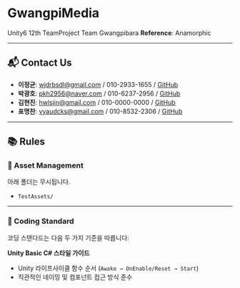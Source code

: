 # GwangpiMedia
Unity6 12th TeamProject Team Gwangpibara
**Reference**: Anamorphic

---

## 📬 Contact Us
- **이정균**: wjdrbsdl@gmail.com / 010-2933-1655 / [GitHub](https://github.com/wjdrbsdl)
- **박광호**: pkh2956@naver.com / 010-6237-2956 / [GitHub](https://github.com/doncici77)
- **김현진**: hwlsjin@gmail.com / 010-0000-0000 / [GitHub](https://github.com/hyunjin0915)
- **표명찬**: vyaudcks@gmail.com / 010-8532-2306 / [GitHub](https://github.com/PyoMyeongchan)

---

## 📚 Rules

### 📁 Asset Management
아래 폴더는 무시됩니다.

- `TestAssets/`  

---

### 🧾 Coding Standard
코딩 스탠다드는 다음 두 가지 기준을 따릅니다:

 **Unity Basic C# 스타일 가이드**  
   - Unity 라이프사이클 함수 순서 (`Awake → OnEnable/Reset → Start`)  
   - 직관적인 네이밍 및 컴포넌트 접근 방식 준수
